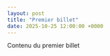 ```yaml
---
layout: post
title: "Premier billet"
date: 2025-10-25 12:00:00 +0000
---
```

Contenu du premier billet
